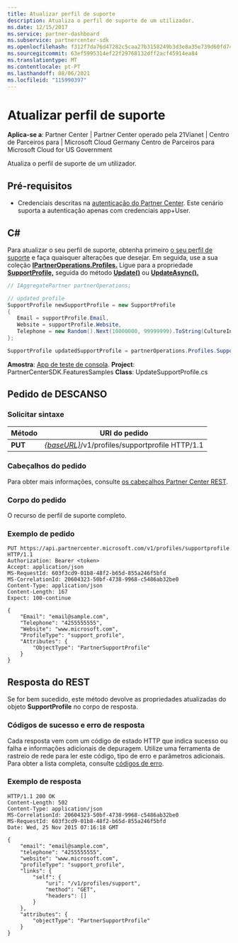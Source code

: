 ```yaml
---
title: Atualizar perfil de suporte
description: Atualiza o perfil de suporte de um utilizador.
ms.date: 12/15/2017
ms.service: partner-dashboard
ms.subservice: partnercenter-sdk
ms.openlocfilehash: f312f7da76d47282c5caa27b3158249b3d3e8a35e739d60fd74525705c0e7cf3
ms.sourcegitcommit: 63ef5995314ef22f29768132dff2acf45914ea84
ms.translationtype: MT
ms.contentlocale: pt-PT
ms.lasthandoff: 08/06/2021
ms.locfileid: "115990397"
---
```

# <a name="update-support-profile"></a>Atualizar perfil de suporte

**Aplica-se a**: Partner Center | Partner Center operado pela 21Vianet | Centro de Parceiros para | Microsoft Cloud Germany Centro de Parceiros para Microsoft Cloud for US Government

Atualiza o perfil de suporte de um utilizador.

## <a name="prerequisites"></a>Pré-requisitos

- Credenciais descritas na [autenticação do Partner Center](partner-center-authentication.md). Este cenário suporta a autenticação apenas com credenciais app+User.

## <a name="c"></a>C\#

Para atualizar o seu perfil de suporte, obtenha primeiro [o seu perfil de suporte](get-support-profile.md) e faça quaisquer alterações que desejar. Em seguida, use a sua coleção [**IPartnerOperations.Profiles.**](/dotnet/api/microsoft.store.partnercenter.ipartner.profiles) Ligue para a propriedade [**SupportProfile,**](/dotnet/api/microsoft.store.partnercenter.profiles.isupportprofile) seguida do método [**Update()**](/dotnet/api/microsoft.store.partnercenter.profiles.isupportprofile.update) ou [**UpdateAsync().**](/dotnet/api/microsoft.store.partnercenter.profiles.isupportprofile.updateasync)

``` csharp
// IAggregatePartner partnerOperations;

// updated profile
SupportProfile newSupportProfile = new SupportProfile
{
   Email = supportProfile.Email,
   Website = supportProfile.Website,
   Telephone = new Random().Next(10000000, 99999999).ToString(CultureInfo.InvariantCulture)
};

SupportProfile updatedSupportProfile = partnerOperations.Profiles.SupportProfile.Update(newSupportProfile);
```

**Amostra**: [App de teste de consola](console-test-app.md). **Project**: PartnerCenterSDK.FeaturesSamples **Class**: UpdateSupportProfile.cs

## <a name="rest-request"></a>Pedido de DESCANSO

### <a name="request-syntax"></a>Solicitar sintaxe

| Método  | URI do pedido                                                                     |
|---------|---------------------------------------------------------------------------------|
| **PUT** | [*{baseURL}*](partner-center-rest-urls.md)/v1/profiles/supportprofile HTTP/1.1 |

### <a name="request-headers"></a>Cabeçalhos do pedido

Para obter mais informações, consulte [os cabeçalhos Partner Center REST](headers.md).

### <a name="request-body"></a>Corpo do pedido

O recurso de perfil de suporte completo.

### <a name="request-example"></a>Exemplo de pedido

```http
PUT https://api.partnercenter.microsoft.com/v1/profiles/supportprofile HTTP/1.1
Authorization: Bearer <token>
Accept: application/json
MS-RequestId: 603f3cd9-01b8-48f2-b65d-855a246f5bfd
MS-CorrelationId: 20604323-50bf-4738-9968-c5486ab32be0
Content-Type: application/json
Content-Length: 167
Expect: 100-continue

{
    "Email": "email@sample.com",
    "Telephone": "4255555555",
    "Website": "www.microsoft.com",
    "ProfileType": "support_profile",
    "Attributes": {
        "ObjectType": "PartnerSupportProfile"
    }
}
```

## <a name="rest-response"></a>Resposta do REST

Se for bem sucedido, este método devolve as propriedades atualizadas do objeto **SupportProfile** no corpo de resposta.

### <a name="response-success-and-error-codes"></a>Códigos de sucesso e erro de resposta

Cada resposta vem com um código de estado HTTP que indica sucesso ou falha e informações adicionais de depuragem. Utilize uma ferramenta de rastreio de rede para ler este código, tipo de erro e parâmetros adicionais. Para obter a lista completa, consulte [códigos de erro](error-codes.md).

### <a name="response-example"></a>Exemplo de resposta

```http
HTTP/1.1 200 OK
Content-Length: 502
Content-Type: application/json
MS-CorrelationId: 20604323-50bf-4738-9968-c5486ab32be0
MS-RequestId: 603f3cd9-01b8-48f2-b65d-855a246f5bfd
Date: Wed, 25 Nov 2015 07:16:18 GMT

{
    "email": "email@sample.com",
    "telephone": "4255555555",
    "website": "www.microsoft.com",
    "profileType": "support_profile",
    "links": {
        "self": {
            "uri": "/v1/profiles/support",
            "method": "GET",
            "headers": []
        }
    },
    "attributes": {
        "objectType": "PartnerSupportProfile"
    }
}
```
